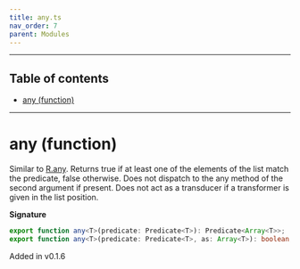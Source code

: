```yaml
---
title: any.ts
nav_order: 7
parent: Modules
---
```


---

<h2 class="text-delta">Table of contents</h2>

- [any (function)](#any-function)

---

# any (function)

Similar to [R.any](https://ramdajs.com/docs/#any). Returns true if at least one of the elements of the list
match the predicate, false otherwise. Does not dispatch to the any method of the second argument if present. Does not
act as a transducer if a transformer is given in the list position.

**Signature**

```ts
export function any<T>(predicate: Predicate<T>): Predicate<Array<T>>;
export function any<T>(predicate: Predicate<T>, as: Array<T>): boolean; { ... }
```

Added in v0.1.6
